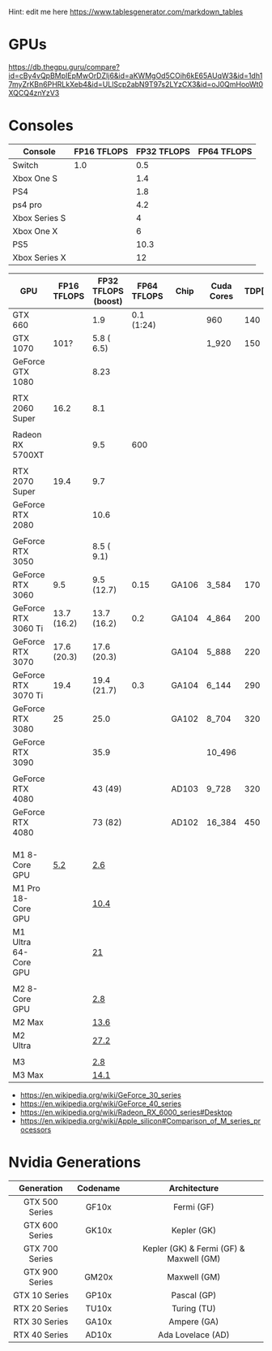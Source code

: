 Hint: edit me here https://www.tablesgenerator.com/markdown_tables

# GPUs

https://db.thegpu.guru/compare?id=cBy4vQpBMpIEpMwOrDZIj6&id=aKWMgOd5COih6kE65AUqW3&id=1dh17myZrKBn6PHRLkXeb4&id=ULlScp2abN9T97s2LYzCX3&id=oJ0QmHooWt0XQCQ4znYzV3

# Consoles 

| Console       | FP16 TFLOPS | FP32 TFLOPS | FP64 TFLOPS |
|---------------|-------------|-------------|-------------|
| Switch        | 1.0         | 0.5         |             |
| Xbox One S    |             | 1.4         |             |
| PS4           |             | 1.8         |             |
| ps4 pro       |             | 4.2         |             |
| Xbox Series S |             | 4           |             |
| Xbox One X    |             | 6           |             |
| PS5           |             | 10.3        |             |
| Xbox Series X |             | 12          |             |

| GPU                  | FP16 TFLOPS | FP32 TFLOPS <br>(boost) | FP64 TFLOPS | Chip   | Cuda Cores | TDP[W] | Power target | UVP[€] |
|----------------------|-------------|-------------------------|-------------|--------|------------|--------|--------------|--------|
| GTX 660              |             |  1.9                    | 0.1 (1:24)  |        |    960     | 140    | 115          |        |
| GTX 1070             | 101?        |  5.8 ( 6.5)             |             |        |  1_920     | 150    |              | 499    |
| GeForce GTX 1080     |             |  8.23                   |             |        |            |        |              |        |
|                      |             |                         |             |        |            |        |              |        |
| RTX 2060 Super       | 16.2        |  8.1                    |             |        |            |        |              |        |
|                      |             |                         |             |        |            |        |              |        |
| Radeon RX 5700XT     |             |  9.5                    | 600         |        |            |        |              |        |
|                      |             |                         |             |        |            |        |              |        |
| RTX 2070 Super       | 19.4        |  9.7                    |             |        |            |        |              |        |
| GeForce RTX 2080     |             | 10.6                    |             |        |            |        |              |        |
|                      |             |                         |             |        |            |        |              |        |
| GeForce RTX 3050     |             |  8.5 ( 9.1)             |             |        |            |        |              | 279    |
| GeForce RTX 3060     |  9.5        |  9.5 (12.7)             | 0.15        | GA106  |  3_584     | 170    |              |        |
| GeForce RTX 3060 Ti  | 13.7 (16.2) | 13.7 (16.2)             | 0.2         | GA104  |  4_864     | 200    |              |        |
| GeForce RTX 3070     | 17.6 (20.3) | 17.6 (20.3)             |             | GA104  |  5_888     | 220    |              |        |
| GeForce RTX 3070 Ti  | 19.4        | 19.4 (21.7)             | 0.3         | GA104  |  6_144     | 290    |              |        |
| GeForce RTX 3080     | 25          | 25.0                    |             | GA102  |  8_704     | 320    |              |        |
| GeForce RTX 3090     |             | 35.9                    |             |        |  10_496    |        |              |        |
|                      |             |                         |             |        |            |        |              |        |
| GeForce RTX 4080     |             | 43 (49)                 |             | AD103  | 9_728      | 320    |              |        |
| GeForce RTX 4080     |             | 73 (82)                 |             | AD102  | 16_384     | 450    |              |        |
|                      |             |                         |             |        |            |        |              |        |
|                      |             |                         |             |        |            |        |              |        |
|                      |             |                         |             |        |            |        |              |        |
| M1 8-Core GPU        | [5.2](https://www.cpu-monkey.com/en/igpu-apple_m1_8_core)            | [2.6](https://en.wikipedia.org/wiki/Apple_M1)  |             |        |            |        |              |        |
| M1 Pro 18-Core GPU   |             | [10.4](https://en.wikipedia.org/wiki/Apple_M1) |             |        |            |        |              |        |
| M1 Ultra 64-Core GPU |             | [21](https://en.wikipedia.org/wiki/Apple_M1)   |             |        |            |        |              |        |
|                      |             |                         |             |        |            |        |              |        |
| M2 8-Core GPU        |             | [2.8](https://www.notebookcheck.net/Apple-M1-GPU-Benchmarks-and-Specs.503610.0.html) |             |        |            |        |              |        |
| M2 Max               |             | [13.6](https://en.wikipedia.org/wiki/Apple_M2#GPU) |             |        |            |        |              |        |
| M2 Ultra             |             | [27.2](https://en.wikipedia.org/wiki/Apple_M2#GPU) |             |        |            |        |              |        |
|                      |             |                         |             |        |            |        |              |        |
| M3                   |             | [2.8](https://en.wikipedia.org/wiki/Apple_silicon#Comparison_of_M_series_processors)  |             |        |            |        |              |        |
| M3 Max               |             | [14.1](https://en.wikipedia.org/wiki/Apple_silicon#Comparison_of_M_series_processors) |             |        |            |        |              |        |



- https://en.wikipedia.org/wiki/GeForce_30_series
- https://en.wikipedia.org/wiki/GeForce_40_series
- https://en.wikipedia.org/wiki/Radeon_RX_6000_series#Desktop
- https://en.wikipedia.org/wiki/Apple_silicon#Comparison_of_M_series_processors

# Nvidia Generations

|    Generation   | Codename |               Architecture               |
|:---------------:|:--------:|:----------------------------------------:|
| GTX  500 Series |   GF10x  |                Fermi (GF)                |
| GTX  600 Series |   GK10x  |                Kepler (GK)               |
| GTX  700 Series |          | Kepler (GK) & Fermi (GF) & Maxwell (GM)  |
| GTX  900 Series |   GM20x  |               Maxwell (GM)               |
|  GTX 10 Series  |   GP10x  |                Pascal (GP)               |
|  RTX 20 Series  |   TU10x  |                Turing (TU)               |
|  RTX 30 Series  |   GA10x  |                Ampere (GA)               |
|  RTX 40 Series  |   AD10x  |             Ada Lovelace (AD)            |
